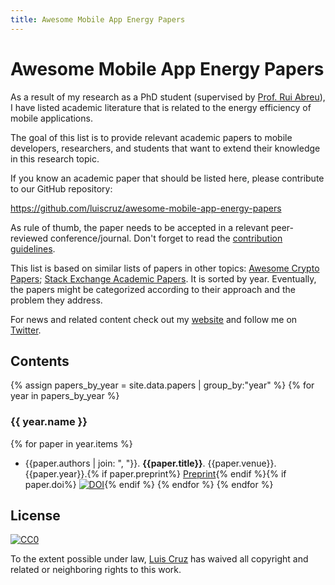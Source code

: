 ```yaml
---
title: Awesome Mobile App Energy Papers
---
```


# Awesome Mobile App Energy Papers

As a result of my research as a PhD student (supervised by [Prof. Rui Abreu](https://ruimaranhao.com)), I have listed academic literature that is related to the energy efficiency of mobile applications.

The goal of this list is to provide relevant academic papers to mobile developers, researchers, and students that want to extend their knowledge in this research topic.

If you know an academic paper that should be listed here, please contribute to our GitHub repository: 

https://github.com/luiscruz/awesome-mobile-app-energy-papers

As rule of thumb, the paper needs to be accepted in a relevant peer-reviewed conference/journal. Don't forget to read the [contribution guidelines](contributing.md).

This list is based on similar lists of papers in other topics: [Awesome Crypto Papers](https://github.com/pFarb/awesome-crypto-papers); [Stack Exchange Academic Papers](https://meta.stackexchange.com/questions/134495/academic-papers-using-stack-exchange-data). It is sorted by year. Eventually, the papers might be categorized according to their approach and the problem they address.

For news and related content check out my [website](https://luiscruz.github.io/) and follow me on [Twitter](https://twitter.com/luismcruz).

## Contents

{% assign papers_by_year = site.data.papers | group_by:"year" %}
{% for year in papers_by_year %}
### {{ year.name }}

{% for paper in year.items %}
- {{paper.authors | join: ", "}}. **{{paper.title}}**. {{paper.venue}}. {{paper.year}}.{% if paper.preprint%} [Preprint]({{paper.preprint}}){% endif %}{% if paper.doi%} [![DOI](https://data.caltech.edu/badge/doi/{{paper.doi}}.svg)](https://doi.org/{{paper.doi}}){% endif %}
{% endfor %}
{% endfor %}

## License

[![CC0](http://mirrors.creativecommons.org/presskit/buttons/88x31/svg/cc-zero.svg)](https://creativecommons.org/publicdomain/zero/1.0/)

To the extent possible under law, [Luis Cruz](https://luiscruz.github.io) has waived all copyright and related or neighboring rights to this work.